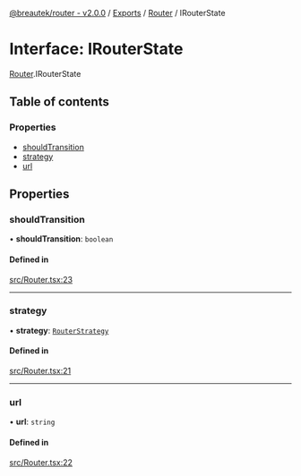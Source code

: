 [@breautek/router - v2.0.0](../README.md) / [Exports](../modules.md) / [Router](../modules/Router.md) / IRouterState

# Interface: IRouterState

[Router](../modules/Router.md).IRouterState

## Table of contents

### Properties

- [shouldTransition](Router.IRouterState.md#shouldtransition)
- [strategy](Router.IRouterState.md#strategy)
- [url](Router.IRouterState.md#url)

## Properties

### shouldTransition

• **shouldTransition**: `boolean`

#### Defined in

[src/Router.tsx:23](https://github.com/breautek/router/blob/04bdd49/src/Router.tsx#L23)

___

### strategy

• **strategy**: [`RouterStrategy`](../classes/RouterStrategy.RouterStrategy-1.md)

#### Defined in

[src/Router.tsx:21](https://github.com/breautek/router/blob/04bdd49/src/Router.tsx#L21)

___

### url

• **url**: `string`

#### Defined in

[src/Router.tsx:22](https://github.com/breautek/router/blob/04bdd49/src/Router.tsx#L22)
